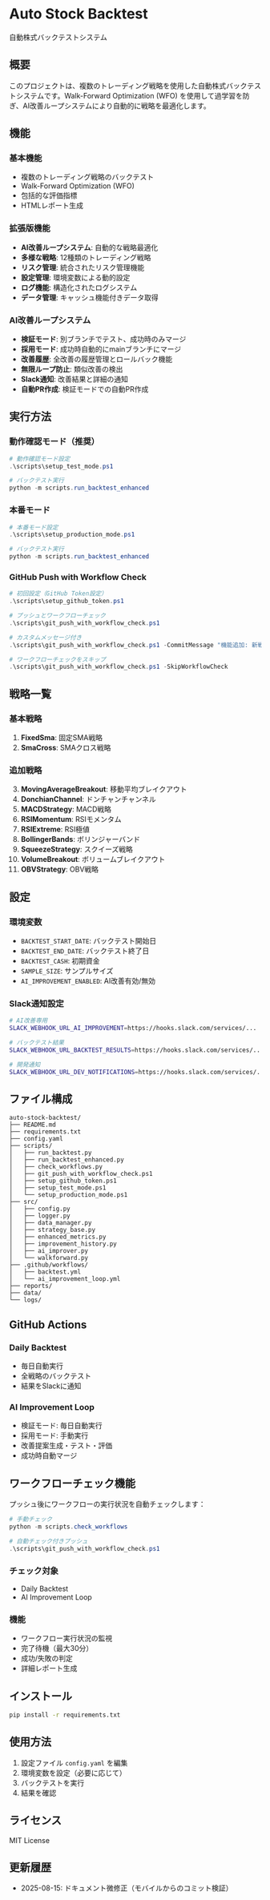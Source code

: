 # Auto Stock Backtest

自動株式バックテストシステム

## 概要

このプロジェクトは、複数のトレーディング戦略を使用した自動株式バックテストシステムです。Walk-Forward Optimization (WFO) を使用して過学習を防ぎ、AI改善ループシステムにより自動的に戦略を最適化します。

## 機能

### 基本機能
- 複数のトレーディング戦略のバックテスト
- Walk-Forward Optimization (WFO)
- 包括的な評価指標
- HTMLレポート生成

### 拡張版機能
- **AI改善ループシステム**: 自動的な戦略最適化
- **多様な戦略**: 12種類のトレーディング戦略
- **リスク管理**: 統合されたリスク管理機能
- **設定管理**: 環境変数による動的設定
- **ログ機能**: 構造化されたログシステム
- **データ管理**: キャッシュ機能付きデータ取得

### AI改善ループシステム
- **検証モード**: 別ブランチでテスト、成功時のみマージ
- **採用モード**: 成功時自動的にmainブランチにマージ
- **改善履歴**: 全改善の履歴管理とロールバック機能
- **無限ループ防止**: 類似改善の検出
- **Slack通知**: 改善結果と詳細の通知
- **自動PR作成**: 検証モードでの自動PR作成

## 実行方法

### 動作確認モード（推奨）
```powershell
# 動作確認モード設定
.\scripts\setup_test_mode.ps1

# バックテスト実行
python -m scripts.run_backtest_enhanced
```

### 本番モード
```powershell
# 本番モード設定
.\scripts\setup_production_mode.ps1

# バックテスト実行
python -m scripts.run_backtest_enhanced
```

### GitHub Push with Workflow Check
```powershell
# 初回設定（GitHub Token設定）
.\scripts\setup_github_token.ps1

# プッシュとワークフローチェック
.\scripts\git_push_with_workflow_check.ps1

# カスタムメッセージ付き
.\scripts\git_push_with_workflow_check.ps1 -CommitMessage "機能追加: 新戦略実装"

# ワークフローチェックをスキップ
.\scripts\git_push_with_workflow_check.ps1 -SkipWorkflowCheck
```

## 戦略一覧

### 基本戦略
1. **FixedSma**: 固定SMA戦略
2. **SmaCross**: SMAクロス戦略

### 追加戦略
3. **MovingAverageBreakout**: 移動平均ブレイクアウト
4. **DonchianChannel**: ドンチャンチャンネル
5. **MACDStrategy**: MACD戦略
6. **RSIMomentum**: RSIモメンタム
7. **RSIExtreme**: RSI極値
8. **BollingerBands**: ボリンジャーバンド
9. **SqueezeStrategy**: スクイーズ戦略
10. **VolumeBreakout**: ボリュームブレイクアウト
11. **OBVStrategy**: OBV戦略

## 設定

### 環境変数
- `BACKTEST_START_DATE`: バックテスト開始日
- `BACKTEST_END_DATE`: バックテスト終了日
- `BACKTEST_CASH`: 初期資金
- `SAMPLE_SIZE`: サンプルサイズ
- `AI_IMPROVEMENT_ENABLED`: AI改善有効/無効

### Slack通知設定
```bash
# AI改善専用
SLACK_WEBHOOK_URL_AI_IMPROVEMENT=https://hooks.slack.com/services/...

# バックテスト結果
SLACK_WEBHOOK_URL_BACKTEST_RESULTS=https://hooks.slack.com/services/...

# 開発通知
SLACK_WEBHOOK_URL_DEV_NOTIFICATIONS=https://hooks.slack.com/services/...
```

## ファイル構成

```
auto-stock-backtest/
├── README.md
├── requirements.txt
├── config.yaml
├── scripts/
│   ├── run_backtest.py
│   ├── run_backtest_enhanced.py
│   ├── check_workflows.py
│   ├── git_push_with_workflow_check.ps1
│   ├── setup_github_token.ps1
│   ├── setup_test_mode.ps1
│   └── setup_production_mode.ps1
├── src/
│   ├── config.py
│   ├── logger.py
│   ├── data_manager.py
│   ├── strategy_base.py
│   ├── enhanced_metrics.py
│   ├── improvement_history.py
│   ├── ai_improver.py
│   └── walkforward.py
├── .github/workflows/
│   ├── backtest.yml
│   └── ai_improvement_loop.yml
├── reports/
├── data/
└── logs/
```

## GitHub Actions

### Daily Backtest
- 毎日自動実行
- 全戦略のバックテスト
- 結果をSlackに通知

### AI Improvement Loop
- 検証モード: 毎日自動実行
- 採用モード: 手動実行
- 改善提案生成・テスト・評価
- 成功時自動マージ

## ワークフローチェック機能

プッシュ後にワークフローの実行状況を自動チェックします：

```powershell
# 手動チェック
python -m scripts.check_workflows

# 自動チェック付きプッシュ
.\scripts\git_push_with_workflow_check.ps1
```

### チェック対象
- Daily Backtest
- AI Improvement Loop

### 機能
- ワークフロー実行状況の監視
- 完了待機（最大30分）
- 成功/失敗の判定
- 詳細レポート生成

## インストール

```bash
pip install -r requirements.txt
```

## 使用方法

1. 設定ファイル `config.yaml` を編集
2. 環境変数を設定（必要に応じて）
3. バックテストを実行
4. 結果を確認

## ライセンス

MIT License

## 更新履歴

- 2025-08-15: ドキュメント微修正（モバイルからのコミット検証）
